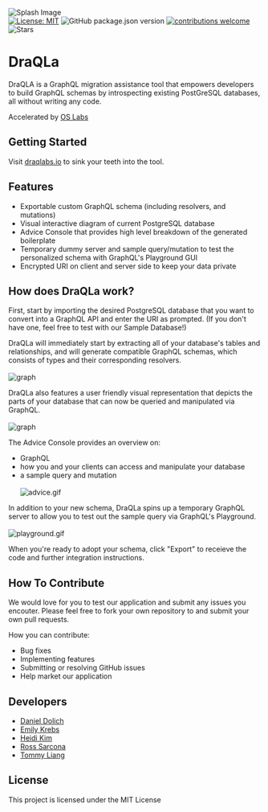 ![Splash Image](https://res.cloudinary.com/mrtommyliang/image/upload/v1614012242/DraQLA/bannerlarge_o9khsj.png) <br>
[![License: MIT](https://img.shields.io/badge/License-MIT-yellow.svg)](https://github.com/oslabs-beta/DraQLa/blob/main/LICENSE) ![GitHub package.json version](https://img.shields.io/badge/version-v1.0.0-blue) [![contributions welcome](https://img.shields.io/badge/contributions-welcome-brightgreen.svg?style=flat)](https://github.com/oslabs-beta/DraQLa/issues) ![Stars](https://img.shields.io/github/stars/oslabs-beta/DraQLa?color=red)

# DraQLa 

DraQLA is a GraphQL migration assistance tool that empowers developers to build GraphQL schemas by introspecting existing PostGreSQL databases, all without writing any code. 


Accelerated by [OS Labs](https://github.com/oslabs-beta/)

## Getting Started
Visit [draqlabs.io](https://draqlabs.io) to sink your teeth into the tool. 

## Features
* Exportable custom GraphQL schema (including resolvers, and mutations) 
* Visual interactive diagram of current PostgreSQL database
* Advice Console that provides high level breakdown of the generated boilerplate
* Temporary dummy server and sample query/mutation to test the personalized schema with GraphQL's Playground GUI
* Encrypted URI on client and server side to keep your data private

## How does DraQLa work? 
First, start by importing the desired PostgreSQL database that you want to convert into a GraphQL API and enter the URI as prompted. (If you don't have one, feel free to test with our Sample Database!) 

DraQLa will immediately start by extracting all of your database's tables and relationships, and will generate compatible GraphQL schemas, which consists of types and their corresponding resolvers. <br><br>
![graph](./client/assets/modal.gif)

DraQLa also features a user friendly visual representation that depicts the parts of your database that can now be queried and manipulated via GraphQL. <br><br>
![graph](./client/assets/graphgif.gif)

The Advice Console provides an overview on:
  * GraphQL 
  * how you and your clients can access and manipulate your database
  * a sample query and mutation <br><br>
![advice.gif](./client/assets/advice.gif) 


In addition to your new schema, DraQLa spins up a temporary GraphQL server to allow you to test out the sample query via GraphQL's Playground. <br><br>
![playground.gif](./client/assets/playground.gif)


When you're ready to adopt your schema, click "Export" to receieve the code and further integration instructions.

## How To Contribute
We would love for you to test our application and submit any issues you encouter. Please feel free to fork your own repository to and submit your own pull requests.

How you can contribute: 
* Bug fixes
* Implementing features
* Submitting or resolving GitHub issues
* Help market our application
## Developers
* [Daniel Dolich](https://github.com/danieldolich)
* [Emily Krebs](https://github.com/emilykrebs)
* [Heidi Kim](https://github.com/heidiyoora)
* [Ross Sarcona](https://github.com/RossRSarc)
* [Tommy Liang](https://github.com/mrtommyliang)

## License
This project is licensed under the MIT License